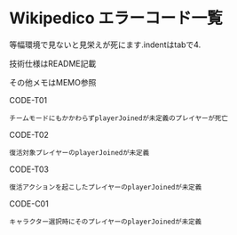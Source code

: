 # Wikipedico エラーコード一覧

等幅環境で見ないと見栄えが死にます.indentはtabで4.

技術仕様はREADME記載

その他メモはMEMO参照

CODE-T01

	チームモードにもかかわらずplayerJoinedが未定義のプレイヤーが死亡
	
CODE-T02

	復活対象プレイヤーのplayerJoinedが未定義
	
CODE-T03

	復活アクションを起こしたプレイヤーのplayerJoinedが未定義
	
CODE-C01
	
	キャラクター選択時にそのプレイヤーのplayerJoinedが未定義
